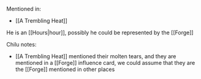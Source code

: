 Mentioned in:
- [[A Trembling Heat]]

He is an [[Hours|hour]], possibly he could be represented by the [[Forge]]

Chilu notes:
- [[A Trembling Heat]] mentioned their molten tears, and they are mentioned in a [[Forge]] influence card, we could assume that they are the [[Forge]] mentioned in other places